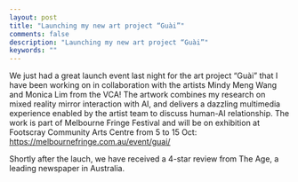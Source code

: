```yaml
---
layout: post
title: "Launching my new art project “Guài”"
comments: false
description: "Launching my new art project “Guài”"
keywords: ""
---
```


We just had a great launch event last night for the art project “Guài” that I have been working on in collaboration with the artists Mindy Meng Wang and Monica Lim from the VCA! The artwork combines my research on mixed reality mirror interaction with AI, and delivers a dazzling multimedia experience enabled by the artist team to discuss human-AI relationship. The work is part of Melbourne Fringe Festival and will be on exhibition at Footscray Community Arts Centre from 5 to 15 Oct: https://melbournefringe.com.au/event/guai/ 

Shortly after the lauch, we have received a 4-star review from The Age, a leading newspaper in Australia.

<br/>
<div class="container">
    <img src="/assets/images/mirror.jpg" alt="">
</div>
<div class="container">
    <img src="/assets/images/monster.jpeg" alt="">
</div>
<div class="container">
    <img src="/assets/images/launch.jpg" alt="">
</div>
<div class="container">
    <img src="/assets/images/team.jpg" alt="">
</div>
<div class="container">
    <img src="/assets/images/age.png" alt="">
</div>